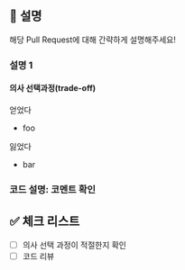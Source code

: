 ## 📢 설명

해당 Pull Request에 대해 간략하게 설명해주세요!

### 설명 1

#### 의사 선택과정(trade-off)

얻었다

- foo

잃었다

- bar

### 코드 설명: 코멘트 확인

## ✅ 체크 리스트

- [ ] 의사 선택 과정이 적절한지 확인
- [ ] 코드 리뷰
